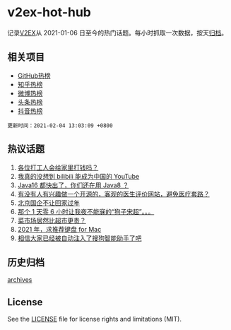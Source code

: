 # v2ex-hot-hub

 记录[V2EX](https://www.v2ex.com/)从 2021-01-06 日至今的热门话题。每小时抓取一次数据，按天[归档](archives)。
 
 ## 相关项目

- [GitHub热榜](https://github.com/lonnyzhang423/github-hot-hub)
- [知乎热榜](https://github.com/lonnyzhang423/zhihu-hot-hub)
- [微博热榜](https://github.com/lonnyzhang423/weibo-hot-hub)
- [头条热榜](https://github.com/lonnyzhang423/toutiao-hot-hub)
- [抖音热榜](https://github.com/lonnyzhang423/douyin-hot-hub)


 `更新时间：2021-02-04 13:03:09 +0800`

## 热议话题

1. [各位打工人会给家里打钱吗？](https://www.v2ex.com/t/750898)
1. [我真的没想到 bilibili 能成为中国的 YouTube](https://www.v2ex.com/t/751071)
1. [Java16 都快出了，你们还在用 Java8 ？](https://www.v2ex.com/t/751042)
1. [有没有人有兴趣做一个开源的，客观的医生评价网站，避免医疗套路？](https://www.v2ex.com/t/751069)
1. [北京国企不让回家过年](https://www.v2ex.com/t/750951)
1. [那个 1 天零 6 小时让我夜不能寐的“狗子宋超”。。。](https://www.v2ex.com/t/750958)
1. [菜市场居然比超市更贵？](https://www.v2ex.com/t/751074)
1. [2021 年，求推荐键盘 for Mac](https://www.v2ex.com/t/751085)
1. [相信大家已经被自动注入了搜狗智能助手了吧](https://www.v2ex.com/t/751120)

## 历史归档

[archives](archives)

## License

See the [LICENSE](LICENSE) file for license rights and limitations (MIT).
